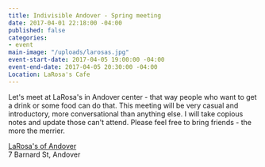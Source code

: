 ```yaml
---
title: Indivisible Andover - Spring meeting
date: 2017-04-01 22:18:00 -04:00
published: false
categories:
- event
main-image: "/uploads/larosas.jpg"
event-start-date: 2017-04-05 19:00:00 -04:00
event-end-date: 2017-04-05 20:30:00 -04:00
Location: LaRosa's Cafe
---
```


Let's meet at LaRosa's in Andover center - that way people who want to get a drink or some food can do that. This meeting will be very casual and introductory, more conversational than anything else. I will take copious notes and update those can't attend. Please feel free to bring friends - the more the merrier.

[LaRosa's of Andover](http://www.larosasofandover.com/bar/)<BR>
7 Barnard St, Andover